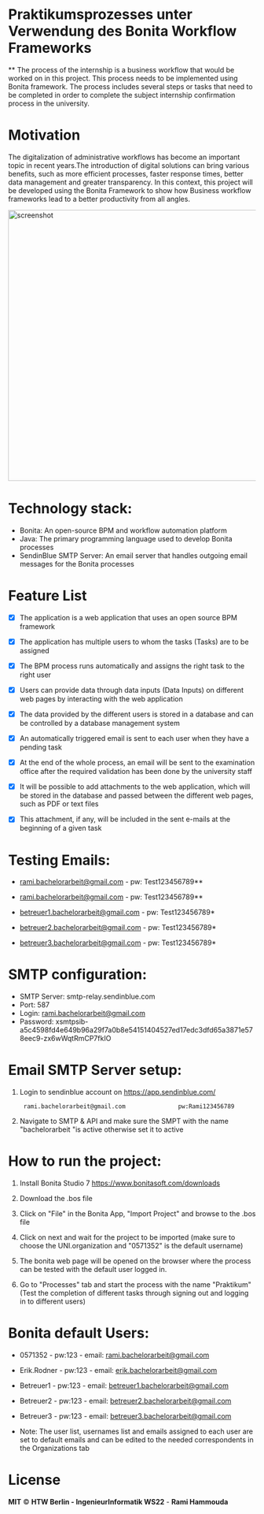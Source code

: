 # Praktikumsprozesses unter Verwendung des Bonita Workflow Frameworks

** The process of the internship is a business workflow that would be worked on in this project. This process needs to be implemented using Bonita framework. The process includes several steps or tasks that need to be completed in order to complete the subject internship confirmation process in the university.

# Motivation
The digitalization of administrative workflows has become an important topic in recent years.The introduction of digital solutions can bring various benefits, such as more efficient processes, faster response times, better data management and greater transparency. In this context, this project will be developed using the Bonita Framework to show how Business workflow frameworks lead to a better productivity from all angles.

<img src="https://i.ibb.co/6Fm9832/Screenshot-2023-05-02-174203.png" width="550" title = "screenshot">


# Technology stack:
- Bonita: An open-source BPM and workflow automation platform
- Java: The primary programming language used to develop Bonita processes
- SendinBlue SMTP Server: An email server that handles outgoing email messages for the Bonita processes

# Feature List
- [x] The application is a web application that uses an open source BPM framework
- [x] The application has multiple users to whom the tasks (Tasks) are to be assigned
- [x] The BPM process runs automatically and assigns the right task to the right user
- [x] Users can provide data through data inputs (Data Inputs) on different web pages by interacting with the web application
- [x] The data provided by the different users is stored in a database and can be controlled by a database management system
- [x] An automatically triggered email is sent to each user when they have a pending task
- [x] At the end of the whole process, an email will be sent to the examination office after the required validation has been done by the university staff
- [x] It will be possible to add attachments to the web application, which will be stored in the database and passed between the different web pages, such as PDF or text files
- [x] This attachment, if any, will be included in the sent e-mails at the beginning of a given task


# Testing Emails:
- rami.bachelorarbeit@gmail.com				- pw: Test123456789**

- rami.bachelorarbeit@gmail.com				- pw: Test123456789**

- betreuer1.bachelorarbeit@gmail.com   		 	- pw: Test123456789*

- betreuer2.bachelorarbeit@gmail.com			- pw: Test123456789*

- betreuer3.bachelorarbeit@gmail.com			- pw: Test123456789*

# SMTP configuration:
- SMTP Server:	smtp-relay.sendinblue.com
- Port:	        587
- Login:	rami.bachelorarbeit@gmail.com
- Password: xsmtpsib-a5c4598fd4e649b96a29f7a0b8e54151404527ed17edc3dfd65a3871e578eec9-zx6wWqtRmCP7fkIO


# Email SMTP Server setup:

1) Login to sendinblue account on https://app.sendinblue.com/

		rami.bachelorarbeit@gmail.com				pw:Rami123456789

2) Navigate to SMTP & API and make sure the SMPT with the name "bachelorarbeit "is active otherwise set it to active

# How to run the project:

1) Install Bonita Studio 7 	https://www.bonitasoft.com/downloads

2) Download the .bos file

3) Click on "File" in the Bonita App, "Import Project" and browse to the .bos file

4) Click on next and wait for the project to be imported (make sure to choose the UNI.organization and "0571352" is the default username)

5) The bonita web page will be opened on the browser where the process can be tested with the default user logged in. 

6) Go to "Processes" tab and start the process with the name "Praktikum" (Test the completion of different tasks through signing out and logging in to different users)


# Bonita default Users:
- 0571352 		- pw:123 		- email: rami.bachelorarbeit@gmail.com
- Erik.Rodner 		- pw:123		- email: erik.bachelorarbeit@gmail.com
- Betreuer1 		- pw:123 		- email: betreuer1.bachelorarbeit@gmail.com
- Betreuer2 		- pw:123 		- email: betreuer2.bachelorarbeit@gmail.com
- Betreuer3 		- pw:123 		- email: betreuer3.bachelorarbeit@gmail.com

- Note: The user list, usernames list and emails assigned to each user are set to default emails and can be edited to the needed correspondents in the Organizations tab

# License
**MIT** © **HTW Berlin - IngenieurInformatik WS22** - **Rami Hammouda**


